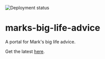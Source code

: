 ![Deployment status](https://github.com/Crevitus/marks-big-life-advice/blob/master/.github/workflows/deploy.yml/badge.svg)

# marks-big-life-advice
A portal for Mark's big life advice.

Get the latest [here](https://marksbiglifeadvice.co.uk).
